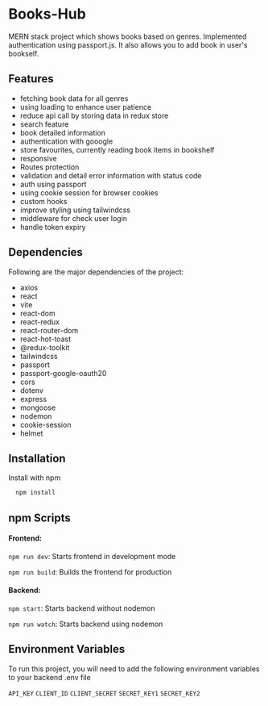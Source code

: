 
# Books-Hub

MERN stack project which shows books based on genres. Implemented authentication using passport.js. It also allows you to add book in user's bookself.


## Features

- fetching book data for all genres
- using loading to enhance user patience
- reduce api call by storing data in redux store
- search feature
- book detailed information
- authentication with gooogle
- store favourites, currently reading book items in bookshelf
- responsive
- Routes protection
- validation and detail error information with status code
- auth using passport 
- using cookie session for browser cookies
- custom hooks
- improve styling using tailwindcss
- middleware for check user login
- handle token expiry





## Dependencies
Following are the major dependencies of the project:

- axios
- react
- vite
- react-dom
- react-redux
- react-router-dom
- react-hot-toast
- @redux-toolkit
- tailwindcss
- passport
- passport-google-oauth20
- cors
- dotenv
- express
- mongoose
- nodemon
- cookie-session
- helmet
## Installation

Install with npm

```bash
  npm install
```
    
## npm Scripts
#### Frontend:

`npm run dev`: Starts frontend in development mode

`npm run build`: Builds the frontend for production 

#### Backend:

`npm start`: Starts backend without nodemon

`npm run watch`: Starts backend using nodemon
## Environment Variables

To run this project, you will need to add the following environment variables to your backend .env file

`API_KEY`
`CLIENT_ID`
`CLIENT_SECRET`
`SECRET_KEY1`
`SECRET_KEY2`
